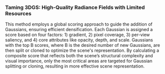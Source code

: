 ### Taming 3DGS: High-Quality Radiance Fields with Limited Resources

This method employs a global scoring approach to guide the addition of Gaussians, ensuring efficient densification. Each Gaussian is assigned a score based on four factors: 1) gradient, 2) pixel coverage, 3) per-view saliency, and 4) core attributes like opacity, depth, and scale. Gaussians with the top B scores, where B is the desired number of new Gaussians, are then split or cloned to optimize the scene's representation. By calculating a composite score that reflects both the scene’s structural complexity and visual importance, only the most critical areas are targeted for Gaussian splitting or cloning, resulting in more effective scene representation.
